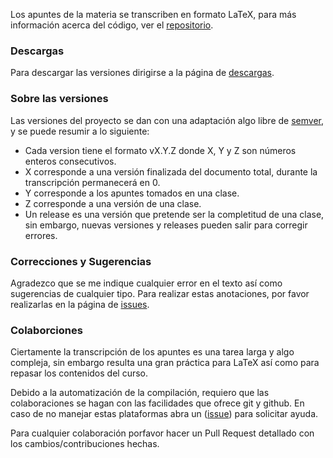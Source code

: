 Los apuntes de la materia se transcriben en formato LaTeX, para más información
acerca del código, ver el [repositorio](https://github.com/emilio93/Circuitos-Lineales-II).

### Descargas
Para descargar las versiones dirigirse a la página de [descargas](#descargas).

### Sobre las versiones
Las versiones del proyecto se dan con una adaptación algo libre de [semver](http://semver.org/),
y se puede resumir a lo siguiente:
- Cada version tiene el formato vX.Y.Z donde X, Y y Z son números enteros consecutivos.
- X corresponde a una versión finalizada del documento total, durante la transcripción
permanecerá en 0.
- Y corresponde a los apuntes tomados en una clase.
- Z corresponde a una versión de una clase.
- Un release es una versión que pretende ser la completitud de una clase, sin
embargo, nuevas versiones y releases pueden salir para corregir errores.

### Correcciones y Sugerencias
Agradezco que se me indique cualquier error en el texto así como sugerencias de
cualquier tipo. Para realizar estas anotaciones, por favor realizarlas en la
página de [issues](https://github.com/emilio93/Circuitos-Lineales-II/issues).

### Colaborciones
Ciertamente la transcripción de los apuntes es una tarea larga y algo compleja,
sin embargo resulta una gran práctica para LaTeX así como para repasar los
contenidos del curso.

Debido a la automatización de la compilación, requiero que las colaboraciones se
hagan con las facilidades que ofrece git y github. En caso de no manejar estas
plataformas abra un ([issue](https://github.com/emilio93/Circuitos-Lineales-II/issues))
para solicitar ayuda.

Para cualquier colaboración porfavor hacer un Pull Request detallado con los
cambios/contribuciones hechas.
